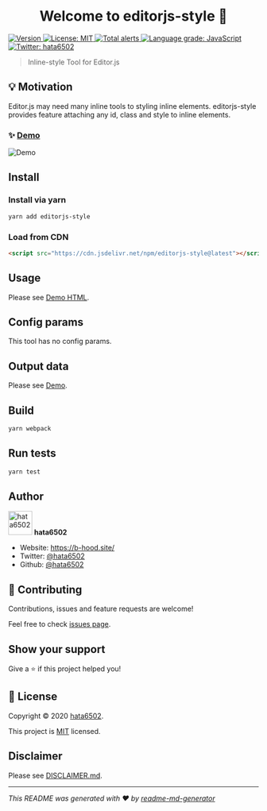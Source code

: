 <h1 align="center">Welcome to editorjs-style 👋</h1>
<p>
  <a href="https://www.npmjs.com/package/editorjs-style" target="_blank">
    <img alt="Version" src="https://img.shields.io/npm/v/editorjs-style.svg">
  </a>
  <a href="#" target="_blank">
    <img alt="License: MIT" src="https://img.shields.io/badge/License-MIT-yellow.svg" />
  </a>
  <a href="https://lgtm.com/projects/g/hata6502/editorjs-style/alerts/">
    <img alt="Total alerts" src="https://img.shields.io/lgtm/alerts/g/hata6502/editorjs-style.svg?logo=lgtm&logoWidth=18"/>
  </a>
  <a href="https://lgtm.com/projects/g/hata6502/editorjs-style/context:javascript">
    <img alt="Language grade: JavaScript" src="https://img.shields.io/lgtm/grade/javascript/g/hata6502/editorjs-style.svg?logo=lgtm&logoWidth=18"/>
  </a>
  <a href="https://twitter.com/hata6502" target="_blank">
    <img alt="Twitter: hata6502" src="https://img.shields.io/twitter/follow/hata6502.svg?style=social" />
  </a>
</p>

> Inline-style Tool for Editor.js

## 💡 Motivation

Editor.js may need many inline tools to styling inline elements.
editorjs-style provides feature attaching any id, class and style to inline elements.

### ✨ [Demo](https://hata6502.github.io/editorjs-style/)

![Demo](https://user-images.githubusercontent.com/7702653/93618038-bd90e880-fa11-11ea-9355-f782a557b6d4.gif)

## Install

### Install via yarn

```sh
yarn add editorjs-style
```

### Load from CDN

```html
<script src="https://cdn.jsdelivr.net/npm/editorjs-style@latest"></script>
```

## Usage

Please see [Demo HTML](https://github.com/hata6502/editorjs-style/blob/master/docs/index.html).

## Config params

This tool has no config params.

## Output data

Please see [Demo](https://hata6502.github.io/editorjs-style/).

## Build

```sh
yarn webpack
```

## Run tests

```sh
yarn test
```

## Author

<img alt="hata6502" src="https://avatars.githubusercontent.com/hata6502" width="48" /> **hata6502**

- Website: https://b-hood.site/
- Twitter: [@hata6502](https://twitter.com/hata6502)
- Github: [@hata6502](https://github.com/hata6502)

## 🤝 Contributing

Contributions, issues and feature requests are welcome!

Feel free to check [issues page](https://github.com/hata6502/editorjs-style/issues).

## Show your support

Give a ⭐️ if this project helped you!

## 📝 License

Copyright © 2020 [hata6502](https://github.com/hata6502).

This project is [MIT](https://github.com/hata6502/editorjs-style/blob/master/LICENSE) licensed.

## Disclaimer

Please see [DISCLAIMER.md](https://github.com/hata6502/editorjs-style/blob/master/DISCLAIMER.md).

---

_This README was generated with ❤️ by [readme-md-generator](https://github.com/kefranabg/readme-md-generator)_
